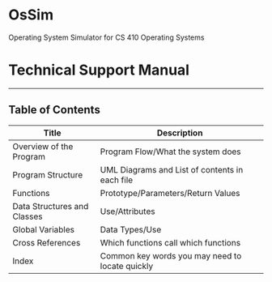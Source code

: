 # OsSim
Operating System Simulator for CS 410 Operating Systems 

# Technical Support Manual 
--- 

## Table of Contents 

| Title | Description | 
| ------ | ---- | 
| Overview of the Program | Program Flow/What the system does | 
| Program Structure | UML Diagrams and List of contents in each file | 
| Functions | Prototype/Parameters/Return Values | 
| Data Structures and Classes | Use/Attributes | 
| Global Variables | Data Types/Use | 
| Cross References | Which functions call which functions | 
| Index | Common key words you may need to locate quickly |

      
 
